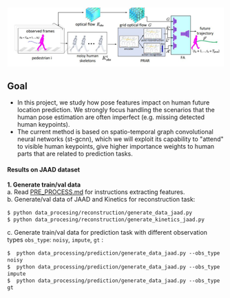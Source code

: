 ![alt text](./img2.JPG)


## Goal 

 - In this project, we study how pose features impact on human future location prediction. We strongly focus handling the scenarios that 
 the human pose estimation are often imperfect (e.g. missing detected human keypoints). 
 - The current method is based on spatio-temporal graph convolutional neural networks (st-gcnn), which we will exploit its capability to "attend" to visible human keypoints, 
 give higher importance weights to human parts that are related to prediction tasks. 

#### Results on JAAD dataset
**1. Generate train/val data**  
a. Read [PRE_PROCESS.md](PRE_PROCESS.md) for instructions extracting features.  
b. Generate/val data of JAAD and Kinetics for reconstruction task: 
```
$ python data_procesing/reconstruction/generate_data_jaad.py 
$ python data_procesing/reconstruction/generate_kinetics_jaad.py 
```   
c. Generate train/val data for prediction task with different observation types `obs_type`: `noisy`, `impute`, `gt` :  
```
$  python data_processing/prediction/generate_data_jaad.py --obs_type noisy
$  python data_processing/prediction/generate_data_jaad.py --obs_type impute
$  python data_processing/prediction/generate_data_jaad.py --obs_type gt
``` 
